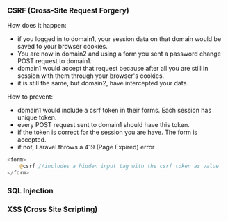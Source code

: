 ### CSRF (Cross-Site Request Forgery)
How does it happen:
-  if you logged in to domain1, your session data on that domain would be saved to your browser cookies.
-  You are now in domain2 and using a form you sent a password change POST request to domain1.  
- domain1 would accept that request because after all you are still in session with them through your browser's cookies.
- it is still the same, but domain2, have intercepted your data.

How to prevent:
- domain1 would include a csrf token in their forms. Each session has unique token.
- every POST request sent to domain1 should have this token.
- if the token is correct for the session you are have. The form is accepted.
- if not, Laravel throws a 419 (Page Expired) error
```php
<form>
	@csrf //includes a hidden input tag with the csrf token as value
</form>
```
### SQL Injection

### XSS (Cross Site Scripting) 
